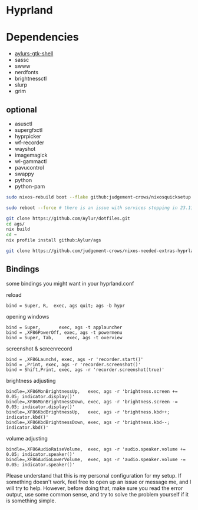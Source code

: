 # Hyprland

# Dependencies
- [aylurs-gtk-shell](https://github.com/Aylur/ags/wiki/installation)
- sassc
- swww
- nerdfonts
- brightnessctl
- slurp
- grim
## optional
- asusctl
- supergfxctl
- hyprpicker
- wf-recorder
- wayshot
- imagemagick
- wl-gammactl
- pavucontrol
- swappy
- python
- python-pam

```bash
sudo nixos-rebuild boot --flake github:judgement-crows/nixosquicksetup --impure # impure allows the path /etc/nixos/configuration.nix to be evalutated remotely for install

sudo reboot --force # there is an issue with services stopping in 23.11 && 24.05pre (as of this edit)

git clone https://github.com/Aylur/dotfiles.git
cd ags/
nix build
cd ~
nix profile install github:Aylur/ags

git clone https://github.com/judgement-crows/nixos-needed-extras-hyprland
```

## Bindings
some bindings you might want in your hyprland.conf

reload
```
bind = Super, R,  exec, ags quit; ags -b hypr
```

opening windows
```
bind = Super,       exec, ags -t applauncher
bind = ,XF86PowerOff, exec, ags -t powermenu
bind = Super, Tab,     exec, ags -t overview
```

screenshot & screenrecord
```
bind = ,XF86Launch4, exec, ags -r 'recorder.start()'
bind = ,Print, exec, ags -r 'recorder.screenshot()'
bind = Shift,Print, exec, ags -r 'recorder.screenshot(true)'
```

brightness adjusting
```
bindle=,XF86MonBrightnessUp,   exec, ags -r 'brightness.screen += 0.05; indicator.display()'
bindle=,XF86MonBrightnessDown, exec, ags -r 'brightness.screen -= 0.05; indicator.display()'
bindle=,XF86KbdBrightnessUp,   exec, ags -r 'brightness.kbd++; indicator.kbd()'
bindle=,XF86KbdBrightnessDown, exec, ags -r 'brightness.kbd--; indicator.kbd()'
```

volume adjusting
```
bindle=,XF86AudioRaiseVolume,  exec, ags -r 'audio.speaker.volume += 0.05; indicator.speaker()'
bindle=,XF86AudioLowerVolume,  exec, ags -r 'audio.speaker.volume -= 0.05; indicator.speaker()'
```

Please understand that this is my personal configuration for my setup. If something doesn't work, feel free to open up an issue or message me, and I will try to help. However, before doing that, make sure you read the error output, use some common sense, and try to solve the problem yourself if it is something simple.
